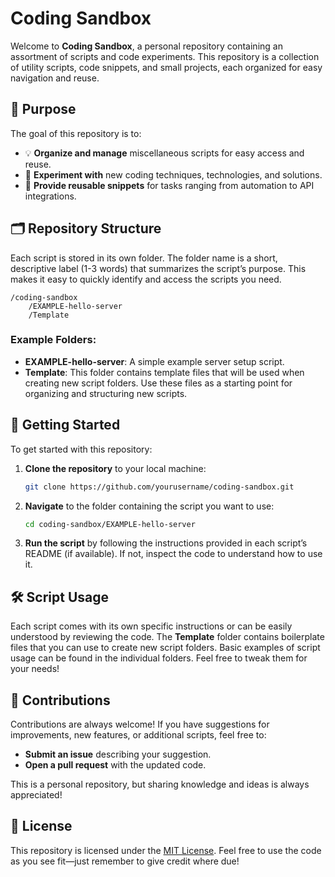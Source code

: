 # Coding Sandbox

Welcome to **Coding Sandbox**, a personal repository containing an assortment of scripts and code experiments. This repository is a collection of utility scripts, code snippets, and small projects, each organized for easy navigation and reuse.

## 📜 Purpose

The goal of this repository is to:
- 💡 **Organize and manage** miscellaneous scripts for easy access and reuse.
- 🚀 **Experiment with** new coding techniques, technologies, and solutions.
- 🔄 **Provide reusable snippets** for tasks ranging from automation to API integrations.

## 🗂️ Repository Structure

Each script is stored in its own folder. The folder name is a short, descriptive label (1-3 words) that summarizes the script’s purpose. This makes it easy to quickly identify and access the scripts you need.

```
/coding-sandbox
    /EXAMPLE-hello-server
    /Template
```

### Example Folders:
- **EXAMPLE-hello-server**: A simple example server setup script.
- **Template**: This folder contains template files that will be used when creating new script folders. Use these files as a starting point for organizing and structuring new scripts.

## 🚀 Getting Started

To get started with this repository:

1. **Clone the repository** to your local machine:
   ```bash
   git clone https://github.com/yourusername/coding-sandbox.git
   ```

2. **Navigate** to the folder containing the script you want to use:
   ```bash
   cd coding-sandbox/EXAMPLE-hello-server
   ```

3. **Run the script** by following the instructions provided in each script’s README (if available). If not, inspect the code to understand how to use it.

## 🛠️ Script Usage

Each script comes with its own specific instructions or can be easily understood by reviewing the code. The **Template** folder contains boilerplate files that you can use to create new script folders. Basic examples of script usage can be found in the individual folders. Feel free to tweak them for your needs!

## 🌟 Contributions

Contributions are always welcome! If you have suggestions for improvements, new features, or additional scripts, feel free to:
- **Submit an issue** describing your suggestion.
- **Open a pull request** with the updated code.

This is a personal repository, but sharing knowledge and ideas is always appreciated!

## 📄 License

This repository is licensed under the [MIT License](./LICENSE). Feel free to use the code as you see fit—just remember to give credit where due!
